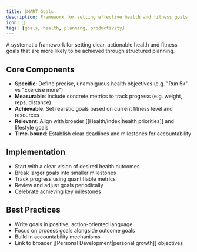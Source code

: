 ```yaml
---
title: SMART Goals
description: Framework for setting effective health and fitness goals
icon: 🎯
tags: [goals, health, planning, productivity]
---
```


A systematic framework for setting clear, actionable health and fitness goals that are more likely to be achieved through structured planning.

## Core Components
- **Specific**: Define precise, unambiguous health objectives (e.g. "Run 5k" vs "Exercise more")
- **Measurable**: Include concrete metrics to track progress (e.g. weight, reps, distance)
- **Achievable**: Set realistic goals based on current fitness level and resources
- **Relevant**: Align with broader [[Health/index|health priorities]] and lifestyle goals
- **Time-bound**: Establish clear deadlines and milestones for accountability

## Implementation
- Start with a clear vision of desired health outcomes
- Break larger goals into smaller milestones
- Track progress using quantifiable metrics
- Review and adjust goals periodically
- Celebrate achieving key milestones

## Best Practices
- Write goals in positive, action-oriented language
- Focus on process goals alongside outcome goals
- Build in accountability mechanisms
- Link to broader [[Personal Development|personal growth]] objectives
